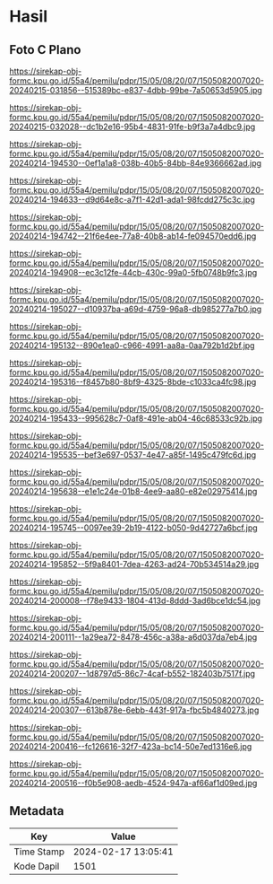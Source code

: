 # Hasil

## Foto C Plano

https://sirekap-obj-formc.kpu.go.id/55a4/pemilu/pdpr/15/05/08/20/07/1505082007020-20240215-031856--515389bc-e837-4dbb-99be-7a50653d5905.jpg

https://sirekap-obj-formc.kpu.go.id/55a4/pemilu/pdpr/15/05/08/20/07/1505082007020-20240215-032028--dc1b2e16-95b4-4831-91fe-b9f3a7a4dbc9.jpg

https://sirekap-obj-formc.kpu.go.id/55a4/pemilu/pdpr/15/05/08/20/07/1505082007020-20240214-194530--0ef1a1a8-038b-40b5-84bb-84e9366662ad.jpg

https://sirekap-obj-formc.kpu.go.id/55a4/pemilu/pdpr/15/05/08/20/07/1505082007020-20240214-194633--d9d64e8c-a7f1-42d1-ada1-98fcdd275c3c.jpg

https://sirekap-obj-formc.kpu.go.id/55a4/pemilu/pdpr/15/05/08/20/07/1505082007020-20240214-194742--21f6e4ee-77a8-40b8-ab14-fe094570edd6.jpg

https://sirekap-obj-formc.kpu.go.id/55a4/pemilu/pdpr/15/05/08/20/07/1505082007020-20240214-194908--ec3c12fe-44cb-430c-99a0-5fb0748b9fc3.jpg

https://sirekap-obj-formc.kpu.go.id/55a4/pemilu/pdpr/15/05/08/20/07/1505082007020-20240214-195027--d10937ba-a69d-4759-96a8-db985277a7b0.jpg

https://sirekap-obj-formc.kpu.go.id/55a4/pemilu/pdpr/15/05/08/20/07/1505082007020-20240214-195132--890e1ea0-c966-4991-aa8a-0aa792b1d2bf.jpg

https://sirekap-obj-formc.kpu.go.id/55a4/pemilu/pdpr/15/05/08/20/07/1505082007020-20240214-195316--f8457b80-8bf9-4325-8bde-c1033ca4fc98.jpg

https://sirekap-obj-formc.kpu.go.id/55a4/pemilu/pdpr/15/05/08/20/07/1505082007020-20240214-195433--995628c7-0af8-491e-ab04-46c68533c92b.jpg

https://sirekap-obj-formc.kpu.go.id/55a4/pemilu/pdpr/15/05/08/20/07/1505082007020-20240214-195535--bef3e697-0537-4e47-a85f-1495c479fc6d.jpg

https://sirekap-obj-formc.kpu.go.id/55a4/pemilu/pdpr/15/05/08/20/07/1505082007020-20240214-195638--e1e1c24e-01b8-4ee9-aa80-e82e02975414.jpg

https://sirekap-obj-formc.kpu.go.id/55a4/pemilu/pdpr/15/05/08/20/07/1505082007020-20240214-195745--0097ee39-2b19-4122-b050-9d42727a6bcf.jpg

https://sirekap-obj-formc.kpu.go.id/55a4/pemilu/pdpr/15/05/08/20/07/1505082007020-20240214-195852--5f9a8401-7dea-4263-ad24-70b534514a29.jpg

https://sirekap-obj-formc.kpu.go.id/55a4/pemilu/pdpr/15/05/08/20/07/1505082007020-20240214-200008--f78e9433-1804-413d-8ddd-3ad6bce1dc54.jpg

https://sirekap-obj-formc.kpu.go.id/55a4/pemilu/pdpr/15/05/08/20/07/1505082007020-20240214-200111--1a29ea72-8478-456c-a38a-a6d037da7eb4.jpg

https://sirekap-obj-formc.kpu.go.id/55a4/pemilu/pdpr/15/05/08/20/07/1505082007020-20240214-200207--1d8797d5-86c7-4caf-b552-182403b7517f.jpg

https://sirekap-obj-formc.kpu.go.id/55a4/pemilu/pdpr/15/05/08/20/07/1505082007020-20240214-200307--613b878e-6ebb-443f-917a-fbc5b4840273.jpg

https://sirekap-obj-formc.kpu.go.id/55a4/pemilu/pdpr/15/05/08/20/07/1505082007020-20240214-200416--fc126616-32f7-423a-bc14-50e7ed1316e6.jpg

https://sirekap-obj-formc.kpu.go.id/55a4/pemilu/pdpr/15/05/08/20/07/1505082007020-20240214-200516--f0b5e908-aedb-4524-947a-af66af1d09ed.jpg


## Metadata

| Key        | Value               |
| ---------- | ------------------- |
| Time Stamp | 2024-02-17 13:05:41 |
| Kode Dapil | 1501                |



